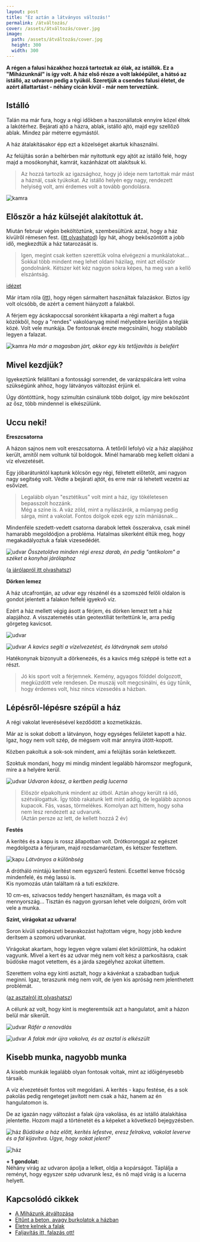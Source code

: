 ```yaml
---
layout: post
title: "Ez aztán a látványos változás!" 
permalink: /átváltozás/
cover: /assets/átváltozás/cover.jpg
image:
  path: /assets/átváltozás/cover.jpg
  height: 300
  width: 300
---
```


**A régen a falusi házakhoz hozzá tartoztak az ólak, az istállók. Ez a  "Miházunknál" is így volt. A ház első része a volt lakóépület, a hátsó az istálló, az udvaron pedig a tyúkól. Szeretjük a csendes falusi életet, de azért állattartást - néhány cicán kívül - már nem terveztünk.** 



## Istálló

Talán ma már fura, hogy a régi időkben a haszonállatok ennyire közel éltek a lakótérhez. 
Bejárati ajtó a házra, ablak, istálló ajtó, majd egy szellőző ablak. Mindez pár méterre egymástól.



A ház átalakításakor épp ezt a közelséget akartuk kihasználni.

Az felújítás során a beltérben már nyitottunk egy ajtót az istálló felé, hogy majd a mosókonyhát, kamrát, kazánházat ott alakítsuk ki.

> Az hozzá tartozik az igazsághoz, hogy jó ideje nem tartottak már mást a háznál, csak tyúkokat. Az istálló helyén egy nagy, rendezett  helyiség volt, ami érdemes volt a tovább gondolásra.


![kamra](/assets/istállóhelyett/DSCF9939.JPG)

## Először a ház külsejét alakítottuk át.

Miután február végén beköltöztünk, szembesültünk azzal, hogy a ház kívülről rémesen fest. 
([itt olvashatod](/2019-04-03/állagmegóvás)) Így hát, ahogy beköszöntött a jobb idő, megkezdtük a ház tatarozását is.

> Igen, megint csak ketten szerettük volna elvégezni a munkálatokat... Sokkal több mindent meg lehet oldani házilag, mint azt először gondolnánk. Kétszer két kéz nagyon sokra képes, ha meg van a kellő elszántság.

[idézet](/assets/istállóhelyettIMG_20190409_193936.jpg)



Már írtam róla ([itt](/2019-02-18/afalak)), hogy régen sármaltert használtak falazáskor. Biztos így volt olcsóbb, de azért a cement hiányzott a falakból. 

A férjem egy ácskapoccsal soronként kikaparta a régi maltert a fuga közökből, hogy a "rendes" vakolóanyag minél mélyebbre kerüljön a téglák közé.
Volt vele munkája. De fontosnak érezte megcsinálni, hogy stabilabb legyen a falazat.


![kamra](/assets/istállóhelyett/DSCF0695.JPG)
_Ha már a magasban járt, akkor egy kis tetőjavítás is belefért_


## Mivel kezdjük?

Igyekeztünk felállítani a fontossági sorrendet, de varázspálcára lett volna szükségünk ahhoz, hogy látványos változást érjünk el.

Úgy döntöttünk, hogy szimultán csinálunk több dolgot, így mire beköszönt az ősz, több mindennel is elkészülünk.





## Uccu neki!


**Ereszcsatorna**


A házon sajnos nem volt ereszcsatorna. A tetőről lefolyó víz a ház alapjához került, amitől nem voltunk túl boldogok. Minél hamarabb meg kellett oldani a víz elvezetését. 

Egy jóbarátunktól kaptunk kölcsön egy régi, félretett előtetőt, ami nagyon nagy segítség volt. Védte a bejárati ajtót, és erre már rá lehetett vezetni az esővizet.

> Legalább olyan "esztétikus" volt mint a ház, így tökéletesen bepasszolt hozzánk.   
Még a színe is. A váz zöld, mint a nyílászárók, a műanyag pedig sárga, mint a vakolat. Fontos dolgok ezek egy szín mániásnak...


Mindenféle szedett-vedett csatorna darabok lettek összerakva, csak minél hamarabb megoldódjon a probléma. Hatalmas sikerként éltük meg, hogy megakadályoztuk a falak vizesedédét. 


![udvar](/assets/külső-falak/DSCF0281.JPG)
_Összetoldva minden régi eresz darab, én pedig "antikolom" a széket a konyhai járólaphoz_

([a járólapról itt olvashatsz](/2019-03-13/burkolatok))







**Dörken lemez**

A ház utcafrontján, az udvar egy részénél és a szomszéd felőli oldalon is gondot jelentett a falakon felfelé igyekvő víz. 

Ezért a ház mellett végig ásott a férjem, és dörken lemezt tett a ház alapjához. A visszatemetés után geotextíliát terítettünk le, arra pedig görgeteg kavicsot. 

![udvar](/assets/külső-falak/DSCF1835.jpg)  


![udvar](/assets/külső-falak/kavics.jpg)
_A kavics segíti a vízelvezetést, és látványnak sem utolsó_



Hatékonynak bizonyult a dörkenezés, és a kavics még széppé is tette ezt a részt.


> Jó kis sport volt a férjemnek. Kemény, agyagos földdel dolgozott, megküzdött vele rendesen. De muszáj volt megcsinálni, és úgy tűnik, hogy érdemes volt, hisz nincs vizesedés a házban.


## Lépésről-lépésre szépül a ház

A régi vakolat leverésésével kezdődött a kozmetikázás.

Már az is sokat dobott a látványon, hogy egységes felületet kapott a ház. Igaz, hogy nem volt szép, de mégsem volt már annyira ütött-kopott. 

Közben pakoltuk a sok-sok mindent, ami a felújítás során keletkezett.

Szoktuk mondani, hogy mi mindig mindent legalább háromszor megfogunk, mire a a helyére kerül. 

![udvar](/assets/külső-falak/IMG_20190326_184017.jpg)
_Udvaron káosz, a kertben pedig lucerna_


> Először elpakoltunk mindent az útból. Aztán ahogy került rá idő, szétválogattuk. Így több rakatunk lett mint addig, de legalább azonos kupacok. Fás, vasas, törmelékes. Komolyan azt hittem, hogy soha nem lesz rendezett az udvarunk.  
(Aztán persze az lett, de kellett hozzá 2 év)


**Festés**

A kerítés és a kapu is rossz állapotban volt. Drótkoronggal az egészet megdolgozta a férjuram, majd rozsdamaróztam, és kétszer festettem. 

![kapu](/assets/külső-falak/DSCF0572.JPG)
_Látványos a különbség_


A drótháló mintájú kerítést nem egyszerű festeni. Ecsettel kenve fröcsög mindenfelé, és még lassú is.  
Kis nyomozás után találtam rá a tuti eszközre.  


10 cm-es, szivacsos teddy hengert használtam, és maga volt a mennyország... Tisztán és nagyon gyorsan lehet vele dolgozni, öröm volt vele a munka. 


**Színt, virágokat az udvarra!**

Soron kívüli szépészeti beavakozást hajtottam végre, hogy jobb kedvre derítsem a szomorú udvarunkat.

Virágokat akartam, hogy legyen végre valami élet körülöttünk, ha odakint vagyunk. Mivel a kert és az udvar még nem volt kész a parkosításra, csak büdöske magot vetettem, és a járda szegélyhez azokat ültettem.

Szerettem volna egy kinti asztalt, hogy a kávénkat a szabadban tudjuk meginni. Igaz, teraszunk még nem volt, de iyen kis apróság nem jelenthetett problémát.

([az asztalról itt olvashatsz](/2019-02-12/varrogepasztal)) 



A célunk az volt, hogy kint is megteremtsük azt a hangulatot, amit a házon belül már sikerült.

![udvar](/assets/külső-falak/DSCF0048.JPG)
_Ráfér a renoválás_

![udvar](/assets/külső-falak/DSCF0835.JPG)
_A falak már újra vakolva, és az asztal is  elkészült_




## Kisebb munka, nagyobb munka

A kisebb munkák legalább olyan fontosak voltak, mint az időigényesebb társaik.

A víz elvezetését fontos volt megoldani. A kerítés - kapu festése, és a sok pakolás pedig rengeteget javított nem csak a ház, hanem az én hangulatomon is. 

De az igazán nagy változást a falak újra vakolása, és az istálló átalakítása jelentette. Hozom majd a történetét és a képeket a következő bejegyzésben.

![ház](/assets/hazvasarlas/blogjav.jpg)
_Büdöske a ház előtt, kerítés lefestve, eresz felrakva, vakolat leverve és a fal kijavítva.
Ugye, hogy sokat jelent?_

![ház](/assets/külső-falak/DSCF0825jav2.jpg)


 
 **+ 1 gondolat:**  
Néhány virág az udvaron ápolja a lelket, oldja a kopárságot. Táplálja a reményt, hogy egyszer szép udvarunk lesz, és nő majd virág is a lucerna helyett.

## Kapcsolódó cikkek



* [A Miházunk átváltozása](/2019-03-20/költözés)
* [Eltűnt a beton, avagy burkolatok a házban](/2019-03-13/burkolatok)
* [Életre kelnek a falak](/2019-03-01/színesfalak)
* [Faljavítás itt, falazás ott!](/2019-02-18/afalak)




 

